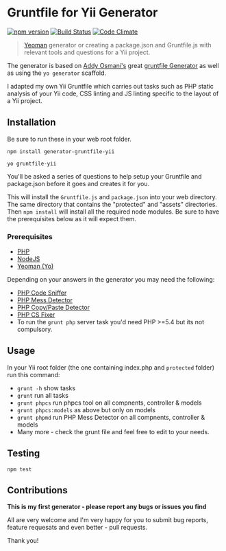 # Gruntfile for Yii Generator

[![npm version](https://badge.fury.io/js/generator-gruntfile-yii.svg)](https://badge.fury.io/js/generator-gruntfile-yii) [![Build Status](https://secure.travis-ci.org/OdinsHat/generator-gruntfile-yii.png?branch=master)](https://travis-ci.org/OdinsHat/generator-gruntfile-yii) [![Code Climate](https://codeclimate.com/github/OdinsHat/generator-gruntfile-yii/badges/gpa.svg)](https://codeclimate.com/github/OdinsHat/generator-gruntfile-yii)

> [Yeoman](http://yeoman.io) generator or creating a package.json and Gruntfile.js with relevant tools and questions for a Yii project.

The generator is based on [Addy Osmani's](https://github.com/addyosmani) great [gruntfile Generator](https://github.com/yeoman/generator-gruntfile) as well as using the ```yo generator``` scaffold.

I adapted my own Yii Gruntfile which carries out tasks such as PHP static analysis of your Yii code, CSS linting and JS linting specific to the layout of a Yii project.

## Installation

Be sure to run these in your web root folder.

```npm install generator-gruntfile-yii```

```yo gruntfile-yii```

You'll be asked a series of questions to help setup your Gruntfile and package.json before it goes and creates it for you.

This will install the ```Gruntfile.js``` and ```package.json``` into your web directory. The same directory that contains the "protected" and "assets" directories. Then ```npm install``` will install all the required node modules. Be sure to have the prerequisites below as it will expect them.

### Prerequisites

* [PHP](http://www.php.net/)
* [NodeJS](http://nodejs.org/)
* [Yeoman (Yo)](http://yeoman.io/)

Depending on your answers in the generator you may need the following:
* [PHP Code Sniffer](http://pear.php.net/package/PHP_CodeSniffer/)
* [PHP Mess Detector](http://phpmd.org/)
* [PHP Copy/Paste Detector](https://github.com/sebastianbergmann/phpcpd)
* [PHP CS Fixer](https://github.com/fabpot/PHP-CS-Fixer)
* To run the ```grunt php``` server task you'd need PHP >=5.4 but its not compulsory.

## Usage

In your Yii root folder (the one containing index.php and ```protected``` folder) run this command:

* ```grunt -h``` show tasks
* ```grunt``` run all tasks
* ```grunt phpcs``` run phpcs tool on all compnents, controller & models
* ```grunt phpcs:models``` as above but only on models
* ```grunt phpmd``` run PHP Mess Detector on all compnents, controller & models
* Many more - check the grunt file and feel free to edit to your needs.

## Testing

```
npm test
```

## Contributions
**This is my first generator - please report any bugs or issues you find**

All are very welcome and I'm very happy for you to submit bug reports, feature requesats and even better - pull requests.

Thank you!
